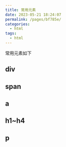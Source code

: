 ```yaml
---
title: 常用元素
date: 2023-05-21 18:24:07
permalink: /pages/bf785e/
categories:
  - html
tags:
  - html
---
```


常用元素如下

## div

## span

## a

## h1~h4

## p
